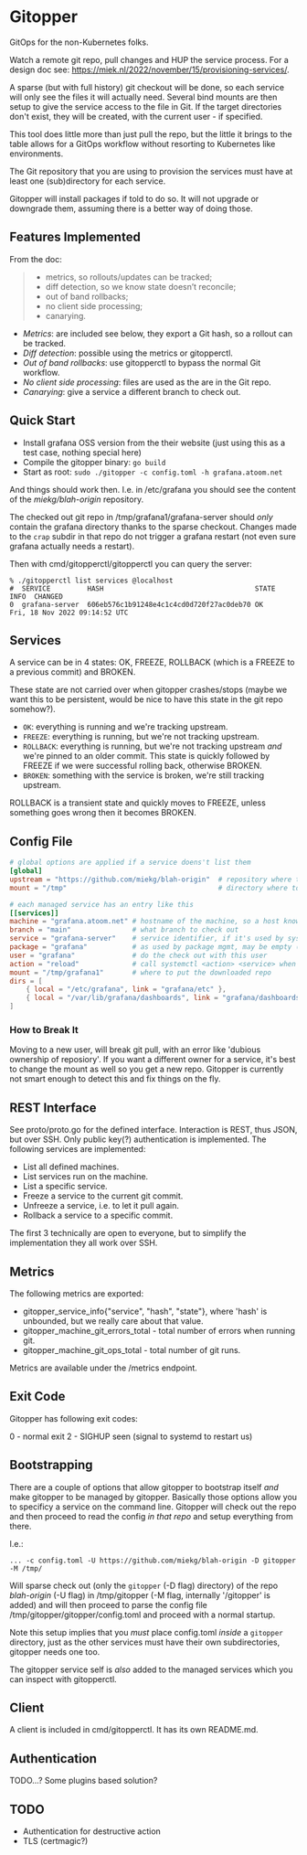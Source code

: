 # Gitopper

GitOps for the non-Kubernetes folks.

Watch a remote git repo, pull changes and HUP the service process. For a design doc see:
<https://miek.nl/2022/november/15/provisioning-services/>.

A sparse (but with full history) git checkout will be done, so each service will only see the files
it will actually need. Several bind mounts are then setup to give the service access to the file in
Git. If the target directories don't exist, they will be created, with the current user - if
specified.

This tool does little more than just pull the repo, but the little it brings to the table allows for
a GitOps workflow without resorting to Kubernetes like environments.

The Git repository that you are using to provision the services must have at least one
(sub)directory for each service.

Gitopper will install packages if told to do so. It will not upgrade or downgrade them, assuming
there is a better way of doing those.

## Features Implemented

From the doc:

> * metrics, so rollouts/updates can be tracked;
> * diff detection, so we know state doesn’t reconcile;
> * out of band rollbacks;
> * no client side processing;
> * canarying.

- *Metrics*: are included see below, they export a Git hash, so a rollout can be tracked.
- *Diff detection*: possible using the metrics or gitopperctl.
- *Out of band rollbacks*: use gitopperctl to bypass the normal Git workflow.
- *No client side processing*: files are used as the are in the Git repo.
- *Canarying*: give a service a different branch to check out.

## Quick Start

- Install grafana OSS version from the their website (just using this as a test case, nothing
  special here)
- Compile the gitopper binary: `go build`
- Start as root: `sudo ./gitopper -c config.toml -h grafana.atoom.net`

And things should work then. I.e. in /etc/grafana you should see the content of the
*miekg/blah-origin* repository.

The checked out git repo in /tmp/grafana1/grafana-server should _only_ contain the grafana directory
thanks to the sparse checkout. Changes made to the `crap` subdir in that repo do not trigger a
grafana restart (not even sure grafana actually needs a restart).

Then with cmd/gitopperctl/gitopperctl you can query the server:

~~~
% ./gitopperctl list services @localhost
#  SERVICE         HASH                                     STATE  INFO  CHANGED
0  grafana-server  606eb576c1b91248e4c1c4cd0d720f27ac0deb70 OK           Fri, 18 Nov 2022 09:14:52 UTC
~~~

## Services

A service can be in 4 states: OK, FREEZE, ROLLBACK (which is a FREEZE to a previous commit) and
BROKEN.

These state are not carried over when gitopper crashes/stops (maybe we want this to be persistent,
would be nice to have this state in the git repo somehow?).

* `OK`: everything is running and we're tracking upstream.
* `FREEZE`: everything is running, but we're not tracking upstream.
* `ROLLBACK`: everything is running, but we're not tracking upstream *and* we're pinned to an older
  commit. This state is quickly followed by FREEZE if we were successful rolling back, otherwise
  BROKEN.
* `BROKEN`: something with the service is broken, we're still tracking upstream.

ROLLBACK is a transient state and quickly moves to FREEZE, unless something goes wrong then it
becomes BROKEN.

## Config File

~~~ toml
# global options are applied if a service doens't list them
[global]
upstream = "https://github.com/miekg/blah-origin"  # repository where to download from
mount = "/tmp"                                     # directory where to download to, mount+service is used as path

# each managed service has an entry like this
[[services]]
machine = "grafana.atoom.net" # hostname of the machine, so a host knows when to pick this up.
branch = "main"               # what branch to check out
service = "grafana-server"    # service identifier, if it's used by systemd it must be the systemd service name
package = "grafana"           # as used by package mgmt, may be empty (not implemented yet)
user = "grafana"              # do the check out with this user
action = "reload"             # call systemctl <action> <service> when the git repo changes, may be empty
mount = "/tmp/grafana1"       # where to put the downloaded repo
dirs = [
    { local = "/etc/grafana", link = "grafana/etc" },
    { local = "/var/lib/grafana/dashboards", link = "grafana/dashboards" }
]
~~~

### How to Break It

Moving to a new user, will break git pull, with an error like 'dubious ownership of reposiory'. If
you want a different owner for a service, it's best to change the mount as well so you get a new
repo. Gitopper is currently not smart enough to detect this and fix things on the fly.

## REST Interface

See proto/proto.go for the defined interface. Interaction is REST, thus JSON, but over SSH. Only
public key(?) authentication is implemented. The following services are implemented:

* List all defined machines.
* List services run on the machine.
* List a specific service.
* Freeze a service to the current git commit.
* Unfreeze a service, i.e. to let it pull again.
* Rollback a service to a specific commit.

The first 3 technically are open to everyone, but to simplify the implementation they all work over
SSH.

## Metrics

The following metrics are exported:

* gitopper_service_info{"service", "hash", "state"}, where 'hash' is unbounded, but we really care
  about that value.
* gitopper_machine_git_errors_total - total number of errors when running git.
* gitopper_machine_git_ops_total - total number of git runs.

Metrics are available under the /metrics endpoint.

## Exit Code

Gitopper has following exit codes:

0 - normal exit
2 - SIGHUP seen (signal to systemd to restart us)

## Bootstrapping

There are a couple of options that allow gitopper to bootstrap itself *and* make gitopper to be
managed by gitopper. Basically those options allow you to specificy a service on the command line.
Gitopper will check out the repo and then proceed to read the config *in that repo* and setup
everything from there.

I.e.:

~~~
... -c config.toml -U https://github.com/miekg/blah-origin -D gitopper -M /tmp/
~~~

Will sparse check out (only the `gitopper` (-D flag) directory) of the repo *blah-origin* (-U flag)
in /tmp/gitopper (-M flag, internally '/gitopper' is added) and will then proceed to parse the
config file /tmp/gitopper/gitopper/config.toml and proceed with a normal startup.

Note this setup implies that you *must* place config.toml *inside* a `gitopper` directory, just as
the other services must have their own subdirectories, gitopper needs one too.

The gitopper service self is *also* added to the managed services which you can inspect with
gitopperctl.

## Client

A client is included in cmd/gitopperctl. It has its own README.md.

## Authentication

TODO...? Some plugins based solution?

## TODO

* Authentication for destructive action
* TLS (certmagic?)
